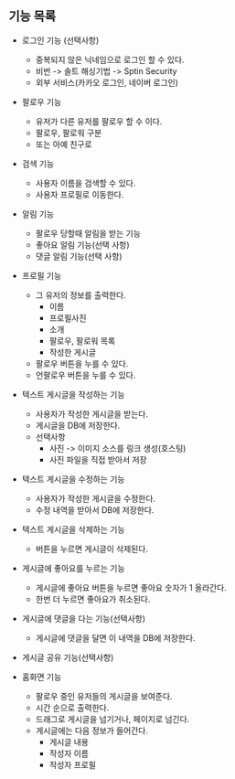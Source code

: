 ## 기능 목록
- 로그인 기능 (선택사항)
	- 중복되지 않은 닉네임으로 로그인 할 수 있다.
	- 비번 -> 솔트 해싱기법 -> Sptin Security
	- 외부 서비스(카카오 로그인, 네이버 로그인)

- 팔로우 기능
	- 유저가 다른 유저를 팔로우 할 수 이다.
	- 팔로우, 팔로워 구분
	- 또는 아예 친구로

- 검색 기능
	- 사용자 이름을 검색할 수 있다.
	- 사용자 프로필로 이동한다.

- 알림 기능
	- 팔로우 당할때 알림을 받는 기능
	- 좋아요 알림 기능(선택 사항)
	- 댓글 알림 기능(선택 사항)

- 프로필 기능
	- 그 유저의 정보를 출력한다.
		- 이름
		- 프로필사진
		- 소개
		- 팔로우, 팔로워 목록
		- 작성한 게시글
	- 팔로우 버튼을 누를 수 있다.
	- 언팔로우 버튼을 누를 수 있다.

- 텍스트 게시글을 작성하는 기능
	- 사용자가 작성한 게시글을 받는다.
	- 게시글을 DB에 저장한다.
	- 선택사항
		- 사진 -> 이미지 소스를 링크 생성(호스팅)
		- 사진 파일을 직접 받아서 저장

- 텍스트 게시글을 수정하는 기능
	- 사용자가 작성한 게시글을 수정한다.
	- 수정 내역을 받아서 DB에 저장한다.

- 텍스트 게시글을 삭제하는 기능
	- 버튼을 누르면 게시글이 삭제된다.

- 게시글에 좋아요를 누르는 기능
	- 게시글에 좋아요 버튼을 누르면 좋아요 숫자가 1 올라간다.
	- 한번 더 누르면 좋아요가 취소된다.

- 게시글에 댓글을 다는 기능(선택사항)
	- 게시글에 댓글을 달면 이 내역을 DB에 저장한다.

- 게시글 공유 기능(선택사항)

- 홈화면 기능
	- 팔로우 중인 유저들의 게시글을 보여준다.
	- 시간 순으로 출력한다.
	- 드래그로 게시글을 넘기거나, 페이지로 넘긴다.
	- 게시글에는 다음 정보가 들어간다.
		- 게시글 내용
		- 작성자 이름
		- 작성자 프로필

